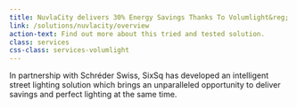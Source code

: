 ```yaml
---
title: NuvlaCity delivers 30% Energy Savings Thanks To Volumlight&reg; Smart Street Lighting Solution
link: /solutions/nuvlacity/overview
action-text: Find out more about this tried and tested solution.
class: services
css-class: services-volumlight
---
```


In partnership with Schréder Swiss, SixSq has developed an intelligent street lighting solution which brings an unparalleled opportunity to deliver savings and perfect lighting at the same time.
